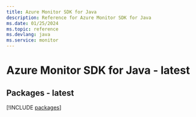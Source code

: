 ```yaml
---
title: Azure Monitor SDK for Java
description: Reference for Azure Monitor SDK for Java
ms.date: 01/25/2024
ms.topic: reference
ms.devlang: java
ms.service: monitor
---
```

# Azure Monitor SDK for Java - latest
## Packages - latest
[!INCLUDE [packages](monitor-index.md)]